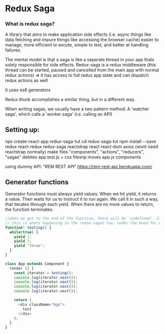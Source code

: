 # Redux Saga

### What is redux saga? 
A library that aims to make application side effects (i.e. async things like data fetching and impure things like accessing the browser cache) easier to manage, more efficient to excute, simple to test, and better at handling failures. 

The mental model is that a saga is like a separate thread in your app thats solely responsible for side effects. Redux-saga is a redux middleware (this thread can be started, paused and cancelled from the main app with normal redux actions) => it has access to full redux app state and can dispatch redux actions as well

It uses es6 generators

Redux thunk accomplishes a similar thing, but in a different way. 


When writing sagas, we usually have a two pattern method: A 'watcher saga', which calls a 'worker saga' (i.e. calling an API)

## Setting up: 
npx create-react-app redux-saga-tut
cd redux-saga-tut
npm install --save redux react-redux redux-saga reactstrap react react-dom axios (wont need reactstrap normally)
make files "components", "actions", "reducers", "sagas"
deletes app.test.js + css filesnp
moves app.js components

using dummy API: "REM REST API"
https://rem-rest-api.herokuapp.com/


## Generator functions
Generator functions must always yield values. 
When we hit yield, it returns a value. Then waits for us to instruct it to run again. 
We call it in such a way, that iterates through each yield. 
When there are no more values to return, the function terminates.

````js
//when we get to the end of the function, there will be 'undefined'. If we put a while loop in there, it just loops back to the first return. 
// this is whats happening in the redux-sagas too, under the hood for e.g. takeEvery also has a while(true) loop going on.
function* testing() {
  while(true) {
    yield 1;
    yield 2;
    yield "three";
  }
}

class App extends Component {
  render () {
    const iterator = testing();
    console.log(iterator.next());
    console.log(iterator.next());
    console.log(iterator.next());
    console.log(iterator.next());

    return (
      <div className="App">
        test
      </div>
    );
  }
}
````
